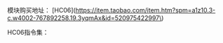 模块购买地址： \[HC06\]\(https://item.taobao.com/item.htm?spm=a1z10.3-c.w4002-767892258.19.3yqmAx&id=520975422997\)

HC06指令集： 

